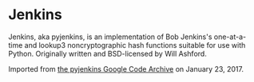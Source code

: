 # Jenkins

Jenkins, aka pyjenkins, is an implementation of Bob Jenkins's
one-at-a-time and lookup3 noncryptographic hash functions suitable for
use with Python. Originally written and BSD-licensed by Will Ashford.

Imported from [the pyjenkins Google Code
Archive](https://code.google.com/archive/p/pyjenkins/) on January 23,
2017.